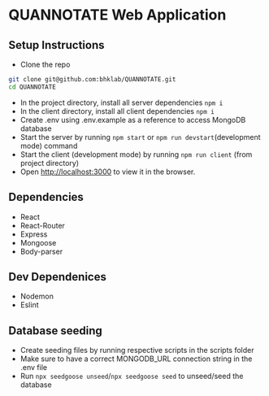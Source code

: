 # QUANNOTATE Web Application

## Setup Instructions

- Clone the repo

```bash
git clone git@github.com:bhklab/QUANNOTATE.git
cd QUANNOTATE
```

- In the project directory, install all server dependencies `npm i`
- In the client directory, install all client dependencies `npm i`
- Create .env using .env.example as a reference to access MongoDB database
- Start the server by running `npm start` or `npm run devstart`(development mode) command
- Start the client (development mode) by running `npm run client` (from project directory)
- Open [http://localhost:3000](http://localhost:3000) to view it in the browser.

## Dependencies

- React
- React-Router
- Express
- Mongoose
- Body-parser

## Dev Dependenices

- Nodemon
- Eslint

## Database seeding

- Create seeding files by running respective scripts in the scripts folder
- Make sure to have a correct MONGODB_URL connection string in the .env file
- Run `npx seedgoose unseed`/`npx seedgoose seed` to unseed/seed the database
